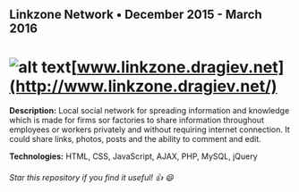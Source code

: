 ##  Linkzone Network    • December 2015 - March 2016

# ![alt text](http://fs5.directupload.net/images/170808/4mwv5py6.png "Logo Title Text 1")[www.linkzone.dragiev.net](http://www.linkzone.dragiev.net/) 

 **Description:**  Local social network for spreading information and knowledge which is made for firms sor factories to share information throughout employees or workers privately and without requiring internet connection. It could share links, photos, posts and the ability to comment and edit. 

 **Technologies:**  HTML, CSS, JavaScript, AJAX, PHP, MySQL, jQuery 
 
 ###### Star this repository if you find it useful! :thumbsup: :smile: 
